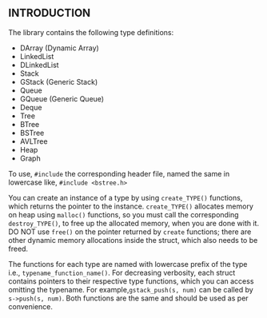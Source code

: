 
## INTRODUCTION 

The library contains the following type definitions:
* DArray (Dynamic Array)
* LinkedList
* DLinkedList
* Stack
* GStack (Generic Stack)
* Queue
* GQueue (Generic Queue)
* Deque
* Tree
* BTree
* BSTree
* AVLTree
* Heap
* Graph

To use, `#include` the corresponding header file, named the same in lowercase like, `#include <bstree.h>`

You can create an instance of a type by using `create_TYPE()` functions, which returns the pointer to the instance. `create_TYPE()` allocates memory
on heap using `malloc()` functions, so you must call the corresponding `destroy_TYPE()`, to free up the allocated memory, when you are done with it.
DO NOT use `free()` on the pointer returned by `create` functions; there are other dynamic memory allocations inside the struct, which also needs to be freed.

The functions for each type are named with lowercase prefix of the type i.e., `typename_function_name()`. For decreasing verbosity, each struct contains
pointers to their respective type functions, which you can access omitting the typename. For example,`gstack_push(s, num)` can be called by `s->push(s, num)`.
Both functions are the same and should be used as per convenience.

